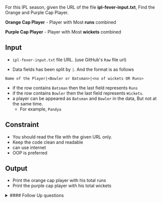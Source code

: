For this IPL season, given the URL of the file **ipl-fever-input.txt**, Find the Orange and Purple Cap Player.

**Orange Cap Player** - Player with Most **runs** combined
<br>

**Purple Cap Player** - Player with Most **wickets** combined

## Input

- `ipl-fever-input.txt` file URL. (use GitHub's `Raw` file url)

- Data fields has been split by `|`. And the format is as follows

```
Name of the Player|<Bowler or Batsman>|<no of wickets OR Runs>
```

- if the row contains `Batsman` then the last field represents `Runs`
- if the row contains `Bowler` then the last field represents `Wickets`.
- a player can be appeared as `Batsman` and `Bowler` in the data, But not at the same time.
  - For example, `Pandya`

## Constraint

- You should read the file with the given URL only.
- Keep the code clean and readable
- can use internet
- OOP is preferred

## Output

- Print the orange cap player with his total runs
- Print the purple cap player with his total wickets

<details>
<summary>#### Follow Up questions</summary>

- Print the player with maximum runs in a the single match
- Print the player with maximum wickets in a single match

</details>
